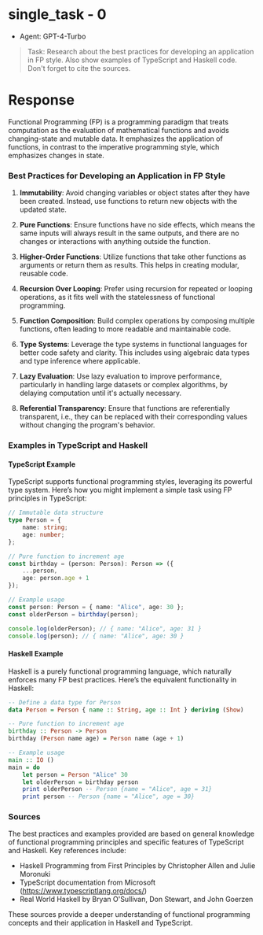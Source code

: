 
# single_task - 0

- Agent: GPT-4-Turbo

> Task: Research about the best practices for developing an application in FP style. Also show examples of TypeScript and Haskell code. Don't forget to cite the sources.

# Response

Functional Programming (FP) is a programming paradigm that treats computation as the evaluation of mathematical functions and avoids changing-state and mutable data. It emphasizes the application of functions, in contrast to the imperative programming style, which emphasizes changes in state.

### Best Practices for Developing an Application in FP Style

1. **Immutability**: Avoid changing variables or object states after they have been created. Instead, use functions to return new objects with the updated state.

2. **Pure Functions**: Ensure functions have no side effects, which means the same inputs will always result in the same outputs, and there are no changes or interactions with anything outside the function.

3. **Higher-Order Functions**: Utilize functions that take other functions as arguments or return them as results. This helps in creating modular, reusable code.

4. **Recursion Over Looping**: Prefer using recursion for repeated or looping operations, as it fits well with the statelessness of functional programming.

5. **Function Composition**: Build complex operations by composing multiple functions, often leading to more readable and maintainable code.

6. **Type Systems**: Leverage the type systems in functional languages for better code safety and clarity. This includes using algebraic data types and type inference where applicable.

7. **Lazy Evaluation**: Use lazy evaluation to improve performance, particularly in handling large datasets or complex algorithms, by delaying computation until it's actually necessary.

8. **Referential Transparency**: Ensure that functions are referentially transparent, i.e., they can be replaced with their corresponding values without changing the program's behavior.

### Examples in TypeScript and Haskell

#### TypeScript Example

TypeScript supports functional programming styles, leveraging its powerful type system. Here’s how you might implement a simple task using FP principles in TypeScript:

```typescript
// Immutable data structure
type Person = {
    name: string;
    age: number;
};

// Pure function to increment age
const birthday = (person: Person): Person => ({
    ...person,
    age: person.age + 1
});

// Example usage
const person: Person = { name: "Alice", age: 30 };
const olderPerson = birthday(person);

console.log(olderPerson); // { name: "Alice", age: 31 }
console.log(person); // { name: "Alice", age: 30 }
```

#### Haskell Example

Haskell is a purely functional programming language, which naturally enforces many FP best practices. Here’s the equivalent functionality in Haskell:

```haskell
-- Define a data type for Person
data Person = Person { name :: String, age :: Int } deriving (Show)

-- Pure function to increment age
birthday :: Person -> Person
birthday (Person name age) = Person name (age + 1)

-- Example usage
main :: IO ()
main = do
    let person = Person "Alice" 30
    let olderPerson = birthday person
    print olderPerson -- Person {name = "Alice", age = 31}
    print person -- Person {name = "Alice", age = 30}
```

### Sources

The best practices and examples provided are based on general knowledge of functional programming principles and specific features of TypeScript and Haskell. Key references include:

- Haskell Programming from First Principles by Christopher Allen and Julie Moronuki
- TypeScript documentation from Microsoft (https://www.typescriptlang.org/docs/)
- Real World Haskell by Bryan O'Sullivan, Don Stewart, and John Goerzen

These sources provide a deeper understanding of functional programming concepts and their application in Haskell and TypeScript.
